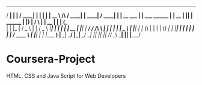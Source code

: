    _____             _______                         _____   _    _            _____                _____   ______    _____ 
  / ____|           |__   __|                       / ____| | |  | |          |  __ \      /\      / ____| |  ____|  / ____|
 | |  __    ___        | |      ___      ______    | |  __  | |__| |  ______  | |__) |    /  \    | |  __  | |__    | (___  
 | | |_ |  / _ \       | |     / _ \    |______|   | | |_ | |  __  | |______| |  ___/    / /\ \   | | |_ | |  __|    \___ \ 
 | |__| | | (_) |      | |    | (_) |              | |__| | | |  | |          | |       / ____ \  | |__| | | |____   ____) |
  \_____|  \___/       |_|     \___/                \_____| |_|  |_|          |_|      /_/    \_\  \_____| |______| |_____/ 
                                                                                                                            
                                                                                                                            


# Coursera-Project
HTML, CSS and Java Script for Web Developers
